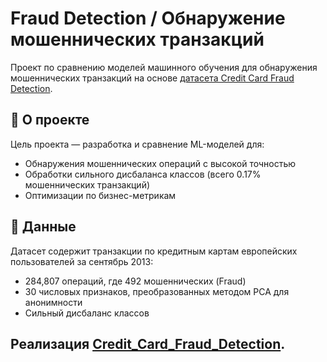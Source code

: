 # Fraud Detection / Обнаружение мошеннических транзакций

Проект по сравнению моделей машинного обучения для обнаружения мошеннических транзакций на основе [датасета Credit Card Fraud Detection](https://www.kaggle.com/datasets/mlg-ulb/creditcardfraud).

## 📌 О проекте

Цель проекта — разработка и сравнение ML-моделей для:
- Обнаружения мошеннических операций с высокой точностью
- Обработки сильного дисбаланса классов (всего 0.17% мошеннических транзакций)
- Оптимизации по бизнес-метрикам

## 📂 Данные

Датасет содержит транзакции по кредитным картам европейских пользователей за сентябрь 2013:
- 284,807 операций, где 492 мошеннических (Fraud)
- 30 числовых признаков, преобразованных методом PCA для анонимности
- Сильный дисбаланс классов 


## Реализация [Credit_Card_Fraud_Detection](https://github.com/rabotimnogo/Fraud_Detection/blob/main/Credit_card_fraud_detection_project%20.ipynb). 

